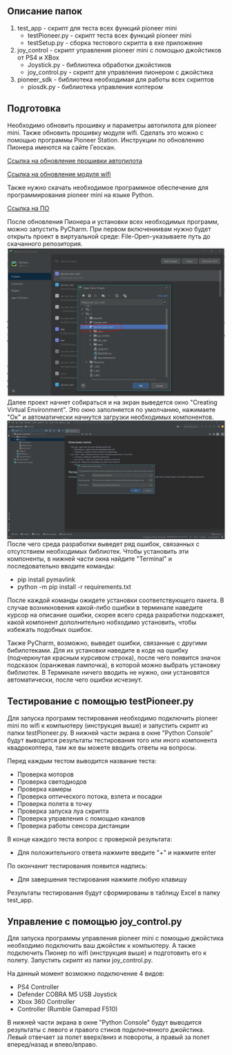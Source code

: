 ## Описание папок

1) test_app - скрипт для теста всех функций pioneer mini
   * testPioneer.py - скрипт теста всех функций pioneer mini
   * testSetup.py - сборка тестового скрипта в exe приложение
2) joy_control - скрипт управления pioneer mini с помощью джойстиков от PS4 и XBox
   * Joystick.py - библиотека обработки джойстиков
   * joy_control.py - скрипт для управления пионером с джойстика
3) pioneer_sdk - библиотека необходимая для работы всех скриптов
   * piosdk.py - библиотека управления коптером
   
## Подготовка
Необходимо обновить прошивку и параметры автопилота для pioneer mini. Также обновить прошивку модуля wifi.
Сделать это можно с помощью программы Pioneer Station. Инструкции по обновлению Пионера имеются на сайте Геоскан.
   
[Ссылка на обновление прошивки автопилота](https://pioneer-doc.readthedocs.io/ru/master/instructions/pioneer-mini/settings/firmware_upgrade.html)

[Ссылка на обновление модуля wifi](https://pioneer-doc.readthedocs.io/ru/master/instructions/pioneer-mini/settings/esp32-update.html)

Также нужно скачать необходимое программное обеспечение для программирования pioneer mini на языке Python.

[Ссылка на ПО]( https://pioneer-doc.readthedocs.io/ru/master/programming/python/python-sdk-main.html )

После обновления Пионера и установки всех необходимых программ, можно запустить PyCharm.
При первом включениивам нужно будет открыть проект в виртуальной среде: File-Open-указываете путь до скачанного репозитория.
![рис.1-Открытие файла](image\1.png)
Далее проект начнет собираться и на экран выведется окно "Creating Virtual Environment". Это окно заполняется по умолчанию,
нажимаете "Ок" и автоматически начнутся загрузки необходимых компонентов. 
![рис.2-Открытие виртуальной среды](image\2.jpg)
После чего среда разработки выведет ряд ошибок, связанных с отсутствием необходимых библиотек.
Чтобы установить эти компоненты, в нижней части окна найдите "Terminal" и последовательно вводите команды:
 * pip install pymavlink
 * python -m pip install -r requirements.txt

После каждой команды ожидете установки соответствующего пакета. В случае возникновения какой-либо ошибки в терминале
наведите курсор на описание ошибки, скорее всего среда разработки подскажет, какой компонент дополнительно нобходимо установить,
чтобы избежать подобных ошибок.   

Также PyCharm, возможно, выведет ошибки, связанные с другими бибилотеками. Для их установки наведите в коде на ошибку
(подчеркнутая красным курсивом строка), после чего появится значок подсказок (оранжевая лампочка), в которой можно выбрать установку библиотек.
В Терминале ничего вводить не нужно, они установятся автоматически, после чего ошибки исчезнут.

## Тестирование с помощью testPioneer.py
Для запуска программ тестирования необходимо подключить pioneer mini по wifi к компьютеру (инструкция выше) и запустить скрипт из папки testPioneer.py.
В нижней части экрана в окне "Python Console" будут выводится результаты тестирования того или иного компонента квадрокоптера, там же вы можете вводить ответы на вопросы.

Перед каждым тестом выводится название теста:
 * Проверка моторов
 * Проверка светодиодов
 * Проверка камеры
 * Проверка оптического потока, взлета и посадки
 * Проверка полета в точку
 * Проверка запуска луа скрипта
 * Проверка управления с помощью каналов
 * Проверка работы сенсора дистанции

В конце каждого теста вопрос с проверкой результата: 
 * Для положительного ответа нажмите введите "+" и нажмите enter

По окончанит тестирования появится надпись: 
 * Для завершения тестирования нажмите любую клавишу

Результаты тестирования будут сформированы в таблицу Excel в папку test_app.

## Управление с помощью joy_control.py
Для запуска программы управления pioneer mini с помощью
джойстика необходимо подключить ваш джойстик к компьютеру.
А также подключить Пионер по wifi (инструкция выше) и подготовить его к полету. Запустить скрипт из папки joy_control.py.

На данный момент возможно подключение 4 видов:
 * PS4 Controller
 * Defender COBRA M5 USB Joystick
 * Xbox 360 Controller
 * Controller (Rumble Gamepad F510)

В нижней части экрана в окне "Python Console" будут выводится результаты с левого и правого стиков подключенного джойстика.
Левый отвечает за полет вверх/вниз и повороты, а правый за полет вперед/назад и влево/вправо.
